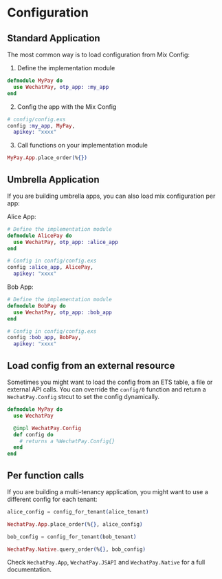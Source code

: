# Configuration

## Standard Application

The most common way is to load configuration from Mix Config:

1. Define the implementation module

```elixir
defmodule MyPay do
  use WechatPay, otp_app: :my_app
end
```

2. Config the app with the Mix Config

```elixir
# config/config.exs
config :my_app, MyPay,
  apikey: "xxxx"
```

3. Call functions on your implementation module 

```elixir
MyPay.App.place_order(%{})
```

## Umbrella Application

If you are building umbrella apps, you can also load mix configuration per app:

Alice App:

```elixir
# Define the implementation module
defmodule AlicePay do
  use WechatPay, otp_app: :alice_app
end

# Config in config/config.exs
config :alice_app, AlicePay,
  apikey: "xxxx"
```

Bob App:

```elixir
# Define the implementation module
defmodule BobPay do
  use WechatPay, otp_app: :bob_app
end

# Config in config/config.exs
config :bob_app, BobPay,
  apikey: "xxxx"
```

## Load config from an external resource

Sometimes you might want to load the config from an ETS table, a file or external API calls.
You can override the `config/0` function and return a `WechatPay.Config` strcut to set the config dynamically.

```elixir
defmodule MyPay do
  use WechatPay

  @impl WechatPay.Config
  def config do
    # returns a %WechatPay.Config{}
  end
end
```

## Per function calls

If you are building a multi-tenancy application, you might want to use a different config for each tenant:

```elixir
alice_config = config_for_tenant(alice_tenant)

WechatPay.App.place_order(%{}, alice_config)

bob_config = config_for_tenant(bob_tenant)

WechatPay.Native.query_order(%{}, bob_config)
```

Check `WechatPay.App`, `WechatPay.JSAPI` and `WechatPay.Native` for a full documentation.
